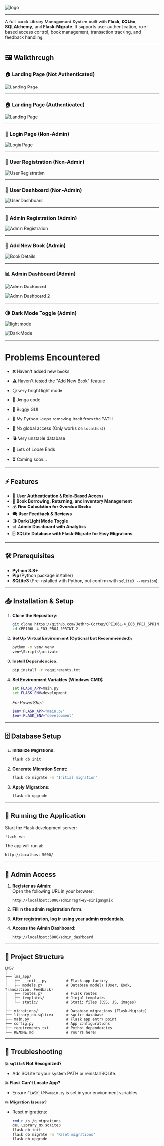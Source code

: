 ![logo](static/images/logorepo.png)

---

A full-stack Library Management System built with **Flask**, **SQLite**, **SQLAlchemy**, and **Flask-Migrate**. It supports user authentication, role-based access control, book management, transaction tracking, and feedback handling. 

---

## 🖼️ Walkthrough

### 🏠 **Landing Page (Not Authenticated)**

![Landing Page](static/screenshots/landing_page.png)

---

### 🏠 **Landing Page (Authenticated)**

![Landing Page](static/screenshots/landing_page(2).png)

---

### 🔐 **Login Page (Non-Admin)**

![Login Page](static/screenshots/login_page.png)

---

### 📝 **User Registration (Non-Admin)**

![User Registration](static/screenshots/user_registration.png)

---

### 👤 **User Dashboard (Non-Admin)**

![User Dashboard](static/screenshots/user_dashboard.png)

---

### 👑 **Admin Registration (Admin)**

![Admin Registration](static/screenshots/admin_registration.png)

---

### 📖 **Add New Book (Admin)**

![Book Details](static/screenshots/add_new_book.png)

---

### 📊 **Admin Dashboard (Admin)**

![Admin Dashboard](static/screenshots/admin_dashboard.png)

![Admin Dashboard 2](static/screenshots/admin_dashboard(2).png)

---

### 🌗 **Dark Mode Toggle (Admin)**

![light mode](static/screenshots/dark_mode.png) 

![Dark Mode](static/screenshots/dark_mode(2).png)

---

# Problems Encountered

- ❌ Haven't added new books  

- ⚠️ Haven't tested the "Add New Book" feature  

- 😥 very bright light mode

- 🧩 Jenga code

- 🐛 Buggy GUI  

- 🔄 My Python keeps removing itself from the PATH

- 🚫 No global access (Only works on `localhost`)  

- 💣 Very unstable database

- 🎀 Lots of Loose Ends

- ⏳ Coming soon...


---

## ⚡ Features

- 🔐 **User Authentication & Role-Based Access**
- 📖 **Book Borrowing, Returning, and Inventory Management**
- 💰 **Fine Calculation for Overdue Books**
- 🗨️ **User Feedback & Reviews**
- 🌗 **Dark/Light Mode Toggle**
- 📊 **Admin Dashboard with Analytics**
- 🗄️ **SQLite Database with Flask-Migrate for Easy Migrations**

---

## 🛠️ Prerequisites

- **Python 3.8+**
- **Pip** (Python package installer)
- **SQLite3** (Pre-installed with Python, but confirm with `sqlite3 --version`)

---

## 📥 Installation & Setup

1. **Clone the Repository:**

   ```bash
   git clone https://github.com/Jethro-Cortez/CPE106L-4_E03_PROJ_SPRINT_2.git
   cd CPE106L-4_E03_PROJ_SPRINT_2
   ```

2. **Set Up Virtual Environment (Optional but Recommended):**

   ```bash
   python -m venv venv
   venv\Scripts\activate
   ```

3. **Install Dependencies:**

   ```bash
   pip install -r requirements.txt
   ```

4. **Set Environment Variables (Windows CMD):**

   ```cmd
   set FLASK_APP=main.py
   set FLASK_ENV=development
   ```

   _For PowerShell:_

   ```powershell
   $env:FLASK_APP="main.py"
   $env:FLASK_ENV="development"
   ```

---

## 🗄️ Database Setup

1. **Initialize Migrations:**

   ```bash
   flask db init
   ```

2. **Generate Migration Script:**

   ```bash
   flask db migrate -m "Initial migration"
   ```

3. **Apply Migrations:**

   ```bash
   flask db upgrade
   ```

---

## 🚀 Running the Application

Start the Flask development server:

```bash
flask run
```

The app will run at:

```
http://localhost:5000/
```

---

## 👑 **Admin Access**

1. **Register as Admin:**  
   Open the following URL in your browser:

   ```
   http://localhost:5000/adminreg?key=sinigangmix
   ```

2. **Fill in the admin registration form.**  
3. **After registration, log in using your admin credentials.**  
4. **Access the Admin Dashboard:**

   ```
   http://localhost:5000/admin_dashboard
   ```

---

## 📁 Project Structure

```
LMS/
│
├── lms_app/
│   ├── __init__.py         # Flask app factory
│   ├── models.py           # Database models (User, Book, Transaction, Feedback)
│   ├── routes.py           # Flask routes
│   ├── templates/          # Jinja2 templates
│   └── static/             # Static files (CSS, JS, images)
│
├── migrations/             # Database migrations (Flask-Migrate)
├── library_db.sqlite3      # SQLite database
├── main.py                 # Flask app entry point
├── config.py               # App configurations
├── requirements.txt        # Python dependencies
└── README.md               # You're here!
```

---

## 🧯 Troubleshooting

**💥 `sqlite3` Not Recognized?**  
- Add SQLite to your system PATH or reinstall SQLite.

**💥 Flask Can't Locate App?**  
- Ensure `FLASK_APP=main.py` is set in your environment variables.

**💥 Migration Issues?**  
- Reset migrations:

  ```bash
  rmdir /s /q migrations
  del library_db.sqlite3
  flask db init
  flask db migrate -m "Reset migrations"
  flask db upgrade
  ```
